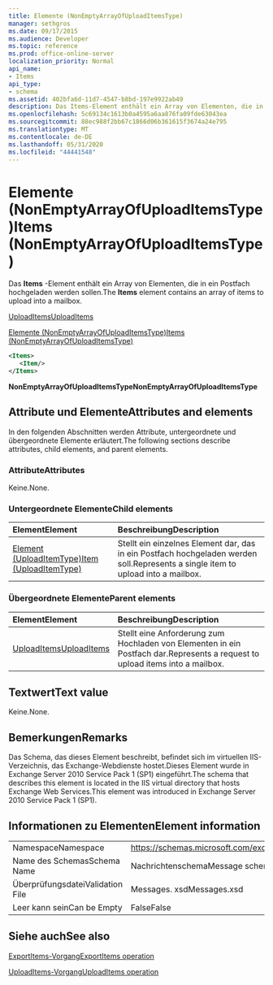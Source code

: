 ```yaml
---
title: Elemente (NonEmptyArrayOfUploadItemsType)
manager: sethgros
ms.date: 09/17/2015
ms.audience: Developer
ms.topic: reference
ms.prod: office-online-server
localization_priority: Normal
api_name:
- Items
api_type:
- schema
ms.assetid: 402bfa6d-11d7-4547-b8bd-197e9922ab49
description: Das Items-Element enthält ein Array von Elementen, die in ein Postfach hochgeladen werden sollen.
ms.openlocfilehash: 5c69134c1613b0a4595a6aa876fa09fde63043ea
ms.sourcegitcommit: 88ec988f2bb67c1866d06b361615f3674a24e795
ms.translationtype: MT
ms.contentlocale: de-DE
ms.lasthandoff: 05/31/2020
ms.locfileid: "44441548"
---
```

# <a name="items-nonemptyarrayofuploaditemstype"></a><span data-ttu-id="f60ca-103">Elemente (NonEmptyArrayOfUploadItemsType)</span><span class="sxs-lookup"><span data-stu-id="f60ca-103">Items (NonEmptyArrayOfUploadItemsType)</span></span>

<span data-ttu-id="f60ca-104">Das **Items** -Element enthält ein Array von Elementen, die in ein Postfach hochgeladen werden sollen.</span><span class="sxs-lookup"><span data-stu-id="f60ca-104">The **Items** element contains an array of items to upload into a mailbox.</span></span> 
  
[<span data-ttu-id="f60ca-105">UploadItems</span><span class="sxs-lookup"><span data-stu-id="f60ca-105">UploadItems</span></span>](uploaditems.md)
  
[<span data-ttu-id="f60ca-106">Elemente (NonEmptyArrayOfUploadItemsType)</span><span class="sxs-lookup"><span data-stu-id="f60ca-106">Items (NonEmptyArrayOfUploadItemsType)</span></span>](items-nonemptyarrayofuploaditemstype.md)
  
```XML
<Items>
   <Item/>
</Items>
```

 <span data-ttu-id="f60ca-107">**NonEmptyArrayOfUploadItemsType**</span><span class="sxs-lookup"><span data-stu-id="f60ca-107">**NonEmptyArrayOfUploadItemsType**</span></span>
## <a name="attributes-and-elements"></a><span data-ttu-id="f60ca-108">Attribute und Elemente</span><span class="sxs-lookup"><span data-stu-id="f60ca-108">Attributes and elements</span></span>

<span data-ttu-id="f60ca-109">In den folgenden Abschnitten werden Attribute, untergeordnete und übergeordnete Elemente erläutert.</span><span class="sxs-lookup"><span data-stu-id="f60ca-109">The following sections describe attributes, child elements, and parent elements.</span></span>
  
### <a name="attributes"></a><span data-ttu-id="f60ca-110">Attribute</span><span class="sxs-lookup"><span data-stu-id="f60ca-110">Attributes</span></span>

<span data-ttu-id="f60ca-111">Keine.</span><span class="sxs-lookup"><span data-stu-id="f60ca-111">None.</span></span>
  
### <a name="child-elements"></a><span data-ttu-id="f60ca-112">Untergeordnete Elemente</span><span class="sxs-lookup"><span data-stu-id="f60ca-112">Child elements</span></span>

|<span data-ttu-id="f60ca-113">**Element**</span><span class="sxs-lookup"><span data-stu-id="f60ca-113">**Element**</span></span>|<span data-ttu-id="f60ca-114">**Beschreibung**</span><span class="sxs-lookup"><span data-stu-id="f60ca-114">**Description**</span></span>|
|:-----|:-----|
|[<span data-ttu-id="f60ca-115">Element (UploadItemType)</span><span class="sxs-lookup"><span data-stu-id="f60ca-115">Item (UploadItemType)</span></span>](item-uploaditemtype.md) <br/> |<span data-ttu-id="f60ca-116">Stellt ein einzelnes Element dar, das in ein Postfach hochgeladen werden soll.</span><span class="sxs-lookup"><span data-stu-id="f60ca-116">Represents a single item to upload into a mailbox.</span></span>  <br/> |
   
### <a name="parent-elements"></a><span data-ttu-id="f60ca-117">Übergeordnete Elemente</span><span class="sxs-lookup"><span data-stu-id="f60ca-117">Parent elements</span></span>

|<span data-ttu-id="f60ca-118">**Element**</span><span class="sxs-lookup"><span data-stu-id="f60ca-118">**Element**</span></span>|<span data-ttu-id="f60ca-119">**Beschreibung**</span><span class="sxs-lookup"><span data-stu-id="f60ca-119">**Description**</span></span>|
|:-----|:-----|
|[<span data-ttu-id="f60ca-120">UploadItems</span><span class="sxs-lookup"><span data-stu-id="f60ca-120">UploadItems</span></span>](uploaditems.md) <br/> |<span data-ttu-id="f60ca-121">Stellt eine Anforderung zum Hochladen von Elementen in ein Postfach dar.</span><span class="sxs-lookup"><span data-stu-id="f60ca-121">Represents a request to upload items into a mailbox.</span></span>  <br/> |
   
## <a name="text-value"></a><span data-ttu-id="f60ca-122">Textwert</span><span class="sxs-lookup"><span data-stu-id="f60ca-122">Text value</span></span>

<span data-ttu-id="f60ca-123">Keine.</span><span class="sxs-lookup"><span data-stu-id="f60ca-123">None.</span></span>
  
## <a name="remarks"></a><span data-ttu-id="f60ca-124">Bemerkungen</span><span class="sxs-lookup"><span data-stu-id="f60ca-124">Remarks</span></span>

<span data-ttu-id="f60ca-125">Das Schema, das dieses Element beschreibt, befindet sich im virtuellen IIS-Verzeichnis, das Exchange-Webdienste hostet.Dieses Element wurde in Exchange Server 2010 Service Pack 1 (SP1) eingeführt.</span><span class="sxs-lookup"><span data-stu-id="f60ca-125">The schema that describes this element is located in the IIS virtual directory that hosts Exchange Web Services.This element was introduced in Exchange Server 2010 Service Pack 1 (SP1).</span></span>
  
## <a name="element-information"></a><span data-ttu-id="f60ca-126">Informationen zu Elementen</span><span class="sxs-lookup"><span data-stu-id="f60ca-126">Element information</span></span>

|||
|:-----|:-----|
|<span data-ttu-id="f60ca-127">Namespace</span><span class="sxs-lookup"><span data-stu-id="f60ca-127">Namespace</span></span>  <br/> |https://schemas.microsoft.com/exchange/services/2006/messages  <br/> |
|<span data-ttu-id="f60ca-128">Name des Schemas</span><span class="sxs-lookup"><span data-stu-id="f60ca-128">Schema Name</span></span>  <br/> |<span data-ttu-id="f60ca-129">Nachrichtenschema</span><span class="sxs-lookup"><span data-stu-id="f60ca-129">Message schema</span></span>  <br/> |
|<span data-ttu-id="f60ca-130">Überprüfungsdatei</span><span class="sxs-lookup"><span data-stu-id="f60ca-130">Validation File</span></span>  <br/> |<span data-ttu-id="f60ca-131">Messages. xsd</span><span class="sxs-lookup"><span data-stu-id="f60ca-131">Messages.xsd</span></span>  <br/> |
|<span data-ttu-id="f60ca-132">Leer kann sein</span><span class="sxs-lookup"><span data-stu-id="f60ca-132">Can be Empty</span></span>  <br/> |<span data-ttu-id="f60ca-133">False</span><span class="sxs-lookup"><span data-stu-id="f60ca-133">False</span></span>  <br/> |
   
## <a name="see-also"></a><span data-ttu-id="f60ca-134">Siehe auch</span><span class="sxs-lookup"><span data-stu-id="f60ca-134">See also</span></span>



[<span data-ttu-id="f60ca-135">ExportItems-Vorgang</span><span class="sxs-lookup"><span data-stu-id="f60ca-135">ExportItems operation</span></span>](exportitems-operation.md)
  
[<span data-ttu-id="f60ca-136">UploadItems-Vorgang</span><span class="sxs-lookup"><span data-stu-id="f60ca-136">UploadItems operation</span></span>](uploaditems-operation.md)

